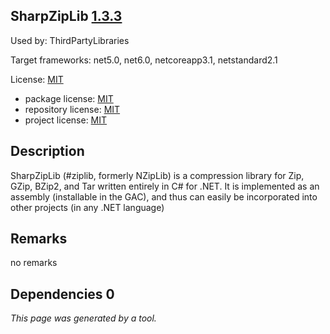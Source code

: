 SharpZipLib [1.3.3](https://www.nuget.org/packages/SharpZipLib/1.3.3)
--------------------

Used by: ThirdPartyLibraries

Target frameworks: net5.0, net6.0, netcoreapp3.1, netstandard2.1

License: [MIT](../../../../licenses/mit) 

- package license: [MIT](https://licenses.nuget.org/MIT) 
- repository license: [MIT](https://github.com/icsharpcode/SharpZipLib) 
- project license: [MIT](https://github.com/icsharpcode/SharpZipLib) 

Description
-----------
SharpZipLib (#ziplib, formerly NZipLib) is a compression library for Zip, GZip, BZip2, and Tar written entirely in C# for .NET. It is implemented as an assembly (installable in the GAC), and thus can easily be incorporated into other projects (in any .NET language)

Remarks
-----------
no remarks


Dependencies 0
-----------


*This page was generated by a tool.*
